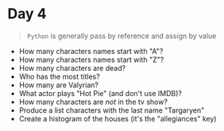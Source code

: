 # Day 4

> `Python` is generally pass by reference and assign by value
* How many characters names start with "A"?
* How many characters names start with "Z"?
* How many characters are dead?
* Who has the most titles?
* How many are Valyrian?
* What actor plays "Hot Pie" (and don't use IMDB)?
* How many characters are *not* in the tv show?
* Produce a list characters with the last name "Targaryen"
* Create a histogram of the houses (it's the "allegiances" key)